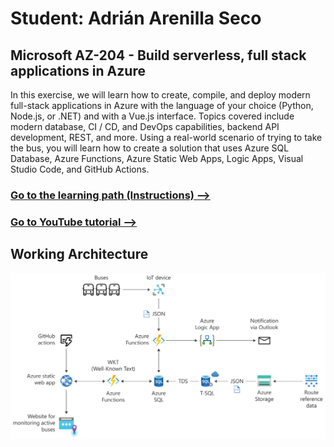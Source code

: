# Student: Adrián Arenilla Seco
## Microsoft AZ-204 - Build serverless, full stack applications in Azure

In this exercise, we will learn how to create, compile, and deploy modern full-stack applications in Azure with the language of your choice (Python, Node.js, or .NET) and with a Vue.js interface. Topics covered include modern database, CI / CD, and DevOps capabilities, backend API development, REST, and more. Using a real-world scenario of trying to take the bus, you will learn how to create a solution that uses Azure SQL Database, Azure Functions, Azure Static Web Apps, Logic Apps, Visual Studio Code, and GitHub Actions.

### [Go to the learning path (Instructions) -->](https://docs.microsoft.com/es-es/learn/paths/build-serverless-full-stack-apps-azure)
### [Go to YouTube tutorial -->](https://youtu.be/XBxBC959tLg)

## Working Architecture
![architecture](CatchTheBus.svg)